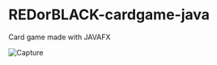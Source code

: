 # REDorBLACK-cardgame-java
Card game made with JAVAFX

![Capture](https://user-images.githubusercontent.com/23508982/127336259-69278cbf-52e2-4344-bb0c-e2a5dd43b8c2.PNG)

